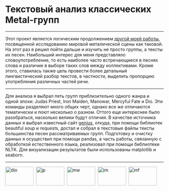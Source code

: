 # Текстовый анализ классических Metal-групп

---

Этот проект является логическим продолжением <a href="https://github.com/Wishmas/Timofey_Vorovatov/tree/main/Исследование%20Heavy%20Metal%20групп">другой моей работы</a>, посвященной исследованию мировой металической сцены как таковой. На этот раз я решил пойти дальше и изучить не просто группы, а тексты их песен. Наибольший интерес для меня представляло словоупотребление, то есть наиболее часто встречающиеся в песнях слова и различие в выборе таких слов между коллективами. Кроме этого, ставилась также цель провести более детальный лингвистический разбор текстов, в частности, выделить пропорцию употребления различных частей речи.

---

Для анализа я выбрал пять групп приблизительно одного жанра и одной эпохи: Judas Priest, Iron Maiden, Manowar, Mercyful Fate и Dio. Эти команды разделяют много общих черт, однако все же отличаются тематически и поют несколько о разном. Оттого еще интереснее было разобраться, насколько велики будут отличия. В качестве источника данных я выбрал известный сайт <a href="https://genius.com/">genius</a>, откуда, при помощи библиотек beautiful soup и requests, достал и собрал в текстовые файлы тексты большинства песен рассматриваемых групп. Подготовку и очистку данных я осуществил при помощи pandas, а часть работы, связанную с обработкой естественного языка, реализовал при помощи библиотеки NLTK. Для визуализации результатов были использованы matplotlib и seaborn. 

--- 

<div>
<img src="https://upload.wikimedia.org/wikipedia/commons/a/a4/DIO_%28band%29_logo.svg" title="dio" alt="dio" width="90" height="60"/>&nbsp;
    <img src="https://upload.wikimedia.org/wikipedia/commons/6/60/Judas_priest_logo.png" title="jp" alt="jp" width="90" height="60"/>&nbsp;
    <img src="https://upload.wikimedia.org/wikipedia/commons/thumb/e/ea/ManowarLogo.svg/2560px-ManowarLogo.svg.png" title="mw" alt="mw" width="90" height="60"/>&nbsp;
    <img src="https://1000logos.net/wp-content/uploads/2017/02/logo-iron-maiden.png" title="im" alt="im" width="90" height="60"/>&nbsp;
    <img src="https://static.spacecrafted.com/ff1f5d4331b44f98b9df1c6548941a7b/i/ea6d69779dff4e74972467bea7883ef8/1/5feFb8zhrk/mercy-logo.png" title="mf" alt="mf" width="90" height="60"/>&nbsp;
</div>



